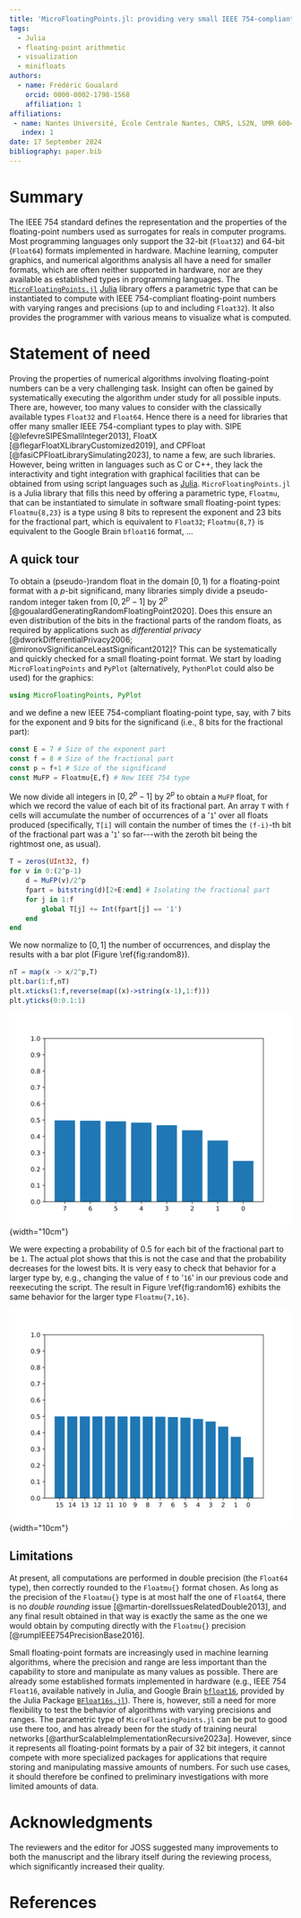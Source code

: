 ```yaml
---
title: 'MicroFloatingPoints.jl: providing very small IEEE 754-compliant floating-point types'
tags:
  - Julia
  - floating-point arithmetic
  - visualization
  - minifloats
authors:
  - name: Frédéric Goualard
    orcid: 0000-0002-1798-1568
    affiliation: 1
affiliations:
 - name: Nantes Université, École Centrale Nantes, CNRS, LS2N, UMR 6004, Nantes, France
   index: 1
date: 17 September 2024
bibliography: paper.bib
---
```


# Summary

The IEEE 754 standard defines the representation and the properties of the floating-point numbers used as surrogates for reals in computer programs. Most programming languages only support the 32-bit (`Float32`) and 64-bit (`Float64`) formats implemented in hardware. Machine learning, computer graphics, and numerical algorithms analysis all have a need for smaller formats, which are often neither supported in hardware, nor are they available as established types in programming languages. The [`MicroFloatingPoints.jl`](https://github.com/goualard-f/MicroFloatingPoints.jl) [Julia](https://julialang.org/) library offers a parametric type that can be instantiated to compute with IEEE 754-compliant floating-point numbers with varying ranges and precisions (up to and including `Float32`). It also provides the programmer with various means to visualize what is computed.

# Statement of need

Proving the properties of numerical algorithms involving floating-point numbers can be a very challenging task. Insight can often be gained by systematically executing the algorithm under study for all possible inputs. There are, however, too many values to consider with the classically available types `Float32` and `Float64`. Hence there is a need for libraries that offer many smaller IEEE 754-compliant types to play with. SIPE [@lefevreSIPESmallInteger2013], FloatX [@flegarFloatXLibraryCustomized2019], and CPFloat [@fasiCPFloatLibrarySimulating2023], to name a few, are such libraries. However, being written in languages such as C or C++, they lack the interactivity and tight integration with graphical facilities that can be obtained from using script languages such as [Julia](https://julialang.org/). `MicroFloatingPoints.jl` is a Julia library that fills this need by offering a parametric type, `Floatmu`, that can be instantiated to simulate in software small floating-point types: `Floatmu{8,23}` is a type using 8 bits to represent the exponent and 23 bits for the fractional part, which is equivalent to `Float32`; `Floatmu{8,7}` is equivalent to the Google Brain `bfloat16` format, ... 

## A quick tour

To obtain a (pseudo-)random float in the domain $[0,1)$ for a floating-point format with a $p$-bit significand, many libraries simply divide a pseudo-random integer taken from $[0, 2^p-1]$ by $2^p$ [@goualardGeneratingRandomFloatingPoint2020]. Does this ensure an even distribution of the bits in the fractional parts of the random floats, as required by applications such as *differential privacy* [@dworkDifferentialPrivacy2006; @mironovSignificanceLeastSignificant2012]? This can be systematically and quickly checked for a small floating-point format. We start by loading `MicroFloatingPoints` and `PyPlot` (alternatively, `PythonPlot` could also be used) for the graphics:

```julia
using MicroFloatingPoints, PyPlot
```
and we define a new IEEE 754-compliant floating-point type, say, with 7 bits for the exponent and 9 bits for the significand (i.e., 8 bits for the fractional part):
```julia
const E = 7 # Size of the exponent part
const f = 8 # Size of the fractional part
const p = f+1 # Size of the significand
const MuFP = Floatmu{E,f} # New IEEE 754 type
```
We now divide all integers in $[0,2^p-1]$ by $2^p$ to obtain a `MuFP` float, for which we record the value of each bit of its fractional part. An array `T` with `f` cells will accumulate the number of occurrences of a '`1`' over all floats produced (specifically, `T[i]` will contain the number of times the `(f-i)`-th bit of the fractional part was a '`1`' so far---with the zeroth bit being the rightmost one, as usual).
```julia
T = zeros(UInt32, f)
for v in 0:(2^p-1)
    d = MuFP(v)/2^p
    fpart = bitstring(d)[2+E:end] # Isolating the fractional part
    for j in 1:f
        global T[j] += Int(fpart[j] == '1')
    end
end
```
We now normalize to $[0,1]$ the number of occurrences, and display the results with a bar plot (Figure \ref{fig:random8}).
```julia
nT = map(x -> x/2^p,T)
plt.bar(1:f,nT)
plt.xticks(1:f,reverse(map((x)->string(x-1),1:f)))
plt.yticks(0:0.1:1)
```

![Probability of being '1' for each bit of the fractional part of a `Floatmu{7,8}` when dividing each integer in $[0,2^{9}-1]$ by $2^{9}$.\label{fig:random8}](random.7.8.svg){width="10cm"}


We were expecting a probability of $0.5$ for each bit of the fractional part to be `1`. The actual plot shows that this is not the case and that the probability decreases for the lowest bits. It is very easy to check that behavior for a larger type by, e.g., changing the value of `f` to '`16`' in our previous code and reexecuting the script. The result in Figure \ref{fig:random16} exhibits the same behavior for the larger type `Floatmu{7,16}`.

![Probability of being '1' for each bit of the fractional part of a `Floatmu{7,16}` when dividing each integer in $[0,2^{17}-1]$ by $2^{17}$.\label{fig:random16}](random.7.16.svg){width="10cm"}

## Limitations

At present, all computations are performed in double precision (the `Float64` type), then correctly rounded to the `Floatmu{}` format chosen. As long as the precision of the `Floatmu{}` type is at most half the one of `Float64`, there is no *double rounding* issue [@martin-dorelIssuesRelatedDouble2013], and any final result obtained in that way is exactly the same as the one we would obtain by computing directly with the `Floatmu{}` precision [@rumpIEEE754PrecisionBase2016].

Small floating-point formats are increasingly used in machine learning algorithms, where the precision and range are less important than the capability to store and manipulate as many values as possible. There are already some established formats implemented in hardware (e.g., IEEE 754 `Float16`, available natively in Julia, and Google Brain [`bfloat16`](https://en.wikipedia.org/wiki/Bfloat16_floating-point_format), provided by the Julia Package [`BFloat16s.jl`](https://github.com/JuliaMath/BFloat16s.jl)). There is, however, still a need for more flexibility to test the behavior of algorithms with varying precisions and ranges. The parametric type of `MicroFloatingPoints.jl` can be put to good use there too, and has already been for the study of training neural networks [@arthurScalableImplementationRecursive2023a]. However, since it represents all floating-point formats by a pair of 32 bit integers, it cannot compete with more specialized packages for applications that require storing and manipulating massive amounts of numbers. For such use cases, it should therefore be confined to preliminary investigations with more limited amounts of data. 

# Acknowledgments
The reviewers and the editor for JOSS suggested many improvements to both the manuscript and the library itself during the reviewing process, which significantly increased their quality.


# References

